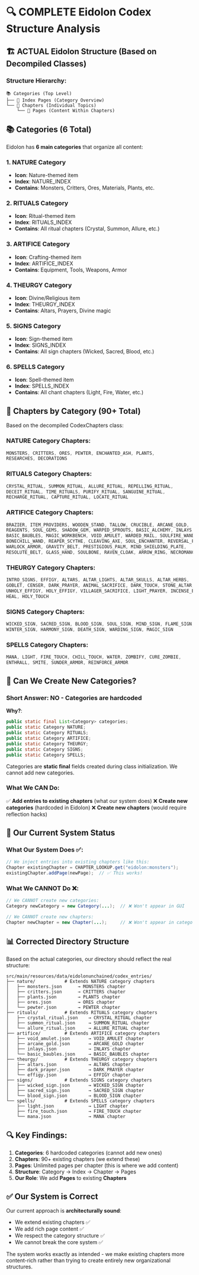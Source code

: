 # 🔍 COMPLETE Eidolon Codex Structure Analysis

## 🏗️ **ACTUAL Eidolon Structure** (Based on Decompiled Classes)

### **Structure Hierarchy**:
```
📚 Categories (Top Level) 
├── 📖 Index Pages (Category Overview)
└── 📄 Chapters (Individual Topics)
    └── 📝 Pages (Content Within Chapters)
```

## 📚 **Categories** (6 Total)

Eidolon has **6 main categories** that organize all content:

### 1. **NATURE** Category
- **Icon**: Nature-themed item
- **Index**: NATURE_INDEX
- **Contains**: Monsters, Critters, Ores, Materials, Plants, etc.

### 2. **RITUALS** Category  
- **Icon**: Ritual-themed item
- **Index**: RITUALS_INDEX
- **Contains**: All ritual chapters (Crystal, Summon, Allure, etc.)

### 3. **ARTIFICE** Category
- **Icon**: Crafting-themed item  
- **Index**: ARTIFICE_INDEX
- **Contains**: Equipment, Tools, Weapons, Armor

### 4. **THEURGY** Category
- **Icon**: Divine/Religious item
- **Index**: THEURGY_INDEX  
- **Contains**: Altars, Prayers, Divine magic

### 5. **SIGNS** Category
- **Icon**: Sign-themed item
- **Index**: SIGNS_INDEX
- **Contains**: All sign chapters (Wicked, Sacred, Blood, etc.)

### 6. **SPELLS** Category
- **Icon**: Spell-themed item
- **Index**: SPELLS_INDEX
- **Contains**: All chant chapters (Light, Fire, Water, etc.)

## 📖 **Chapters by Category** (90+ Total)

Based on the decompiled CodexChapters class:

### **NATURE Category Chapters**:
```java
MONSTERS, CRITTERS, ORES, PEWTER, ENCHANTED_ASH, PLANTS, 
RESEARCHES, DECORATIONS
```

### **RITUALS Category Chapters**:
```java
CRYSTAL_RITUAL, SUMMON_RITUAL, ALLURE_RITUAL, REPELLING_RITUAL, 
DECEIT_RITUAL, TIME_RITUALS, PURIFY_RITUAL, SANGUINE_RITUAL, 
RECHARGE_RITUAL, CAPTURE_RITUAL, LOCATE_RITUAL
```

### **ARTIFICE Category Chapters**:
```java
BRAZIER, ITEM_PROVIDERS, WOODEN_STAND, TALLOW, CRUCIBLE, ARCANE_GOLD, 
REAGENTS, SOUL_GEMS, SHADOW_GEM, WARPED_SPROUTS, BASIC_ALCHEMY, INLAYS, 
BASIC_BAUBLES, MAGIC_WORKBENCH, VOID_AMULET, WARDED_MAIL, SOULFIRE_WAND, 
BONECHILL_WAND, REAPER_SCYTHE, CLEAVING_AXE, SOUL_ENCHANTER, REVERSAL_PICK, 
WARLOCK_ARMOR, GRAVITY_BELT, PRESTIGIOUS_PALM, MIND_SHIELDING_PLATE, 
RESOLUTE_BELT, GLASS_HAND, SOULBONE, RAVEN_CLOAK, ARROW_RING, NECROMANCER_STAFF
```

### **THEURGY Category Chapters**:
```java
INTRO_SIGNS, EFFIGY, ALTARS, ALTAR_LIGHTS, ALTAR_SKULLS, ALTAR_HERBS, 
GOBLET, CENSER, DARK_PRAYER, ANIMAL_SACRIFICE, DARK_TOUCH, STONE_ALTAR, 
UNHOLY_EFFIGY, HOLY_EFFIGY, VILLAGER_SACRIFICE, LIGHT_PRAYER, INCENSE_BURN, 
HEAL, HOLY_TOUCH
```

### **SIGNS Category Chapters**:
```java
WICKED_SIGN, SACRED_SIGN, BLOOD_SIGN, SOUL_SIGN, MIND_SIGN, FLAME_SIGN, 
WINTER_SIGN, HARMONY_SIGN, DEATH_SIGN, WARDING_SIGN, MAGIC_SIGN
```

### **SPELLS Category Chapters**:
```java
MANA, LIGHT, FIRE_TOUCH, CHILL_TOUCH, WATER, ZOMBIFY, CURE_ZOMBIE, 
ENTHRALL, SMITE, SUNDER_ARMOR, REINFORCE_ARMOR
```

## 🔧 **Can We Create New Categories?**

### **Short Answer**: NO - Categories are hardcoded

**Why?**:
```java
public static final List<Category> categories;
public static Category NATURE;
public static Category RITUALS;
public static Category ARTIFICE;
public static Category THEURGY;
public static Category SIGNS;
public static Category SPELLS;
```

Categories are **static final** fields created during class initialization. We cannot add new categories.

### **What We CAN Do**:
✅ **Add entries to existing chapters** (what our system does)
❌ **Create new categories** (hardcoded in Eidolon)
❌ **Create new chapters** (would require reflection hacks)

## 🎯 **Our Current System Status**

### **What Our System Does** ✅:
```java
// We inject entries into existing chapters like this:
Chapter existingChapter = CHAPTER_LOOKUP.get("eidolon:monsters");
existingChapter.addPage(newPage);  // ✅ This works!
```

### **What We CANNOT Do** ❌:
```java
// We CANNOT create new categories:
Category newCategory = new Category(...);  // ❌ Won't appear in GUI

// We CANNOT create new chapters:
Chapter newChapter = new Chapter(...);     // ❌ Won't appear in category
```

## 📊 **Corrected Directory Structure**

Based on the actual categories, our directory should reflect the real structure:

```
src/main/resources/data/eidolonunchained/codex_entries/
├── nature/           # Extends NATURE category chapters
│   ├── monsters.json      → MONSTERS chapter
│   ├── critters.json      → CRITTERS chapter
│   ├── plants.json        → PLANTS chapter
│   ├── ores.json          → ORES chapter
│   └── pewter.json        → PEWTER chapter
├── rituals/          # Extends RITUALS category chapters
│   ├── crystal_ritual.json    → CRYSTAL_RITUAL chapter
│   ├── summon_ritual.json     → SUMMON_RITUAL chapter
│   └── allure_ritual.json     → ALLURE_RITUAL chapter
├── artifice/         # Extends ARTIFICE category chapters
│   ├── void_amulet.json       → VOID_AMULET chapter
│   ├── arcane_gold.json       → ARCANE_GOLD chapter
│   ├── inlays.json            → INLAYS chapter
│   └── basic_baubles.json     → BASIC_BAUBLES chapter
├── theurgy/          # Extends THEURGY category chapters
│   ├── altars.json            → ALTARS chapter
│   ├── dark_prayer.json       → DARK_PRAYER chapter
│   └── effigy.json            → EFFIGY chapter
├── signs/            # Extends SIGNS category chapters
│   ├── wicked_sign.json       → WICKED_SIGN chapter
│   ├── sacred_sign.json       → SACRED_SIGN chapter
│   └── blood_sign.json        → BLOOD_SIGN chapter
└── spells/           # Extends SPELLS category chapters
    ├── light.json             → LIGHT chapter
    ├── fire_touch.json        → FIRE_TOUCH chapter
    └── mana.json              → MANA chapter
```

## 🔍 **Key Findings**:

1. **Categories**: 6 hardcoded categories (cannot add new ones)
2. **Chapters**: 90+ existing chapters (we extend these)
3. **Pages**: Unlimited pages per chapter (this is where we add content)
4. **Structure**: Category → Index → Chapter → Pages
5. **Our Role**: We add **Pages** to existing **Chapters**

## ✅ **Our System is Correct**

Our current approach is **architecturally sound**:
- We extend existing chapters ✅
- We add rich page content ✅  
- We respect the category structure ✅
- We cannot break the core system ✅

The system works exactly as intended - we make existing chapters more content-rich rather than trying to create entirely new organizational structures.
